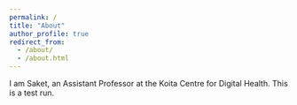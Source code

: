 ```yaml
---
permalink: /
title: "About"
author_profile: true
redirect_from: 
  - /about/
  - /about.html
---
```


I am Saket, an Assistant Professor at the Koita Centre for Digital Health.
This is a test run.

